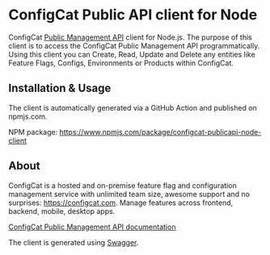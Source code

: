 # ConfigCat Public API client for Node

ConfigCat [Public Management API]((https://api.configcat.com/docs/index.html)) client for Node.js. The purpose of this client is to access the ConfigCat Public Management API programmatically. Using this client you can Create, Read, Update and Delete any entities like Feature Flags, Configs, Environments or Products within ConfigCat.

## Installation & Usage
The client is automatically generated via a GitHub Action and published on npmjs.com.

NPM package: https://www.npmjs.com/package/configcat-publicapi-node-client


## About
ConfigCat is a hosted and on-premise feature flag and configuration management service with unlimited team size, awesome support and no surprises: https://configcat.com. Manage features across frontend, backend, mobile, desktop apps.


[ConfigCat Public Management API documentation](https://api.configcat.com/docs/index.html)

The client is generated using [Swagger](https://github.com/swagger-api/swagger-codegen).
